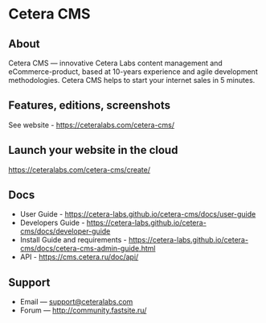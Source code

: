 # Cetera CMS
## About
Cetera CMS — innovative Cetera Labs content management and eCommerce-product, based at 10-years experience and agile development methodologies. Cetera CMS helps to start your internet sales in 5 minutes.
## Features, editions, screenshots
See website - https://ceteralabs.com/cetera-cms/
## Launch your website in the cloud
https://ceteralabs.com/cetera-cms/create/
## Docs
* User Guide - https://cetera-labs.github.io/cetera-cms/docs/user-guide
* Developers Guide - https://cetera-labs.github.io/cetera-cms/docs/developer-guide
* Install Guide and requirements - https://cetera-labs.github.io/cetera-cms/docs/cetera-cms-admin-guide.html
* API - https://cms.cetera.ru/doc/api/
## Support
* Email — support@ceteralabs.com
* Forum — http://community.fastsite.ru/
